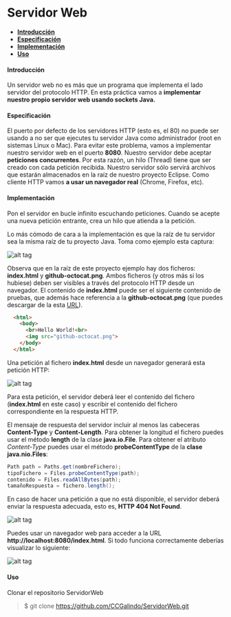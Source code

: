 Servidor Web
======================



  
  - [__Introducción__](#introducción)
  - [__Especificación__](#especificación)
  - [__Implementación__](#implementación )
  - [__Uso__](#uso)
  
 


#### Introducción 

Un servidor web no es más que un programa que implementa el lado servidor del protocolo
HTTP. En esta práctica vamos a **implementar nuestro propio servidor web usando sockets
Java.**


#### Especificación 

El puerto por defecto de los servidores HTTP (esto es, el 80) no puede ser usando a no ser que
ejecutes tu servidor Java como administrador (root en sistemas Linux o Mac). Para evitar este
problema, vamos a implementar nuestro servidor web en el puerto **8080**.
Nuestro servidor debe aceptar **peticiones concurrentes**. Por esta razón, un hilo (Thread)
tiene que ser creado con cada petición recibida. Nuestro servidor sólo servirá archivos que
estarán almacenados en la raíz de nuestro proyecto Eclipse. Como cliente HTTP vamos **a usar
un navegador real** (Chrome, Firefox, etc).


#### Implementación 

Pon el servidor en bucle infinito escuchando peticiones. Cuando se acepte una nueva
petición entrante, crea un hilo que atienda a la petición.

Lo más cómodo de cara a la implementación es que la raíz de tu servidor sea la misma raíz
de tu proyecto Java. Toma como ejemplo esta captura:

![alt tag](https://github.com/Carl2100/ServidorWeb/blob/master/Imagenes/fotoProyecto.PNG)

Observa que en la raíz de este proyecto ejemplo hay dos ficheros: **index.html** y
**github-octocat.png**. Ambos ficheros (y otros más si los hubiese) deben ser visibles a través
del protocolo HTTP desde un navegador.
El contenido de **index.html** puede ser el siguiente contenido de pruebas, que además
hace referencia a la **github-octocat.png** (que puedes descargar de la esta [URL](https://www.google.es/search?q=github&rlz=1C1FWBB_enES657ES657&source=lnms&tbm=isch&sa=X&ved=0ahUKEwj6weTYjePQAhXJfxoKHdRDCzIQ_AUICCgB&biw=1093&bih=518#imgrc=KKYZyyfNJdIycM%3A)).

```html
  <html>
    <body>
      <br>Hello World!<br>
      <img src="github-octocat.png">
    </body>
  </html>
```

Una petición al fichero **index.html** desde un navegador generará esta petición HTTP:

![alt tag](https://github.com/Carl2100/ServidorWeb/blob/master/Imagenes/peticion.PNG)

Para esta petición, el servidor deberá leer el contenido del fichero (**index.html** en este
caso) y escribir el contenido del fichero correspondiente en la respuesta HTTP.

El mensaje de respuesta del servidor incluir al menos las cabeceras **Content-Type** y
**Content-Length**. Para obtener la longitud el fichero puedes usar el método **length**
de la clase **java.io.File**. Para obtener el atributo *Content-Type* puedes usar el
método **probeContentType** de la **clase java.nio.Files**:

```java
Path path = Paths.get(nombreFichero);
tipoFichero = Files.probeContentType(path);
contenido = Files.readAllBytes(path);
tamañoRespuesta = fichero.length();
```


En caso de hacer una petición a que no está disponible, el servidor deberá enviar la
respuesta adecuada, esto es, **HTTP 404 Not Found**.

![alt tag](https://github.com/Carl2100/ServidorWeb/blob/master/Imagenes/notFound.PNG)

Puedes usar un navegador web para acceder a la URL **http://localhost:8080/index.html**. Si
todo funciona correctamente deberías visualizar lo siguiente:

![alt tag](https://github.com/Carl2100/ServidorWeb/blob/master/Imagenes/resultadoFinal.PNG)



#### Uso 
Clonar el repositorio ServidorWeb
 >$ git clone https://github.com/CCGalindo/ServidorWeb.git
 

